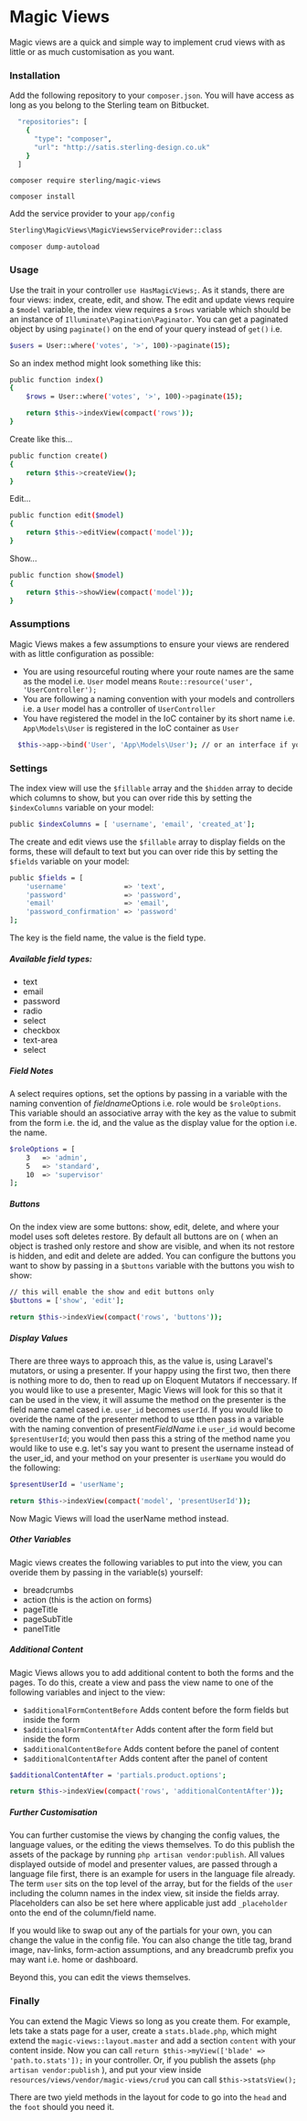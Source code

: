# Magic Views

Magic views are a quick and simple way to implement crud views with as little or as much customisation as you want.

### Installation
Add the following repository to your ``` composer.json ```. You will have access as long as you belong to the Sterling team on Bitbucket.

``` sh
  "repositories": [
    {
      "type": "composer",
      "url": "http://satis.sterling-design.co.uk"
    }
  ]
```

``` composer require sterling/magic-views ```

``` composer install ```

Add the service provider to your ``` app/config ```
```sh
Sterling\MagicViews\MagicViewsServiceProvider::class
```
``` composer dump-autoload ```

### Usage
Use the trait in your controller ``` use HasMagicViews; ```. As it stands, there are four views: index, create, edit, and show. The edit and update views require a ``` $model ``` variable, the index view requires a ``` $rows ``` variable which should be an instance of ``` Illuminate\Pagination\Paginator ```. You can get a paginated object by using ``` paginate() ``` on the end of your query instead of ``` get() ``` i.e.
``` sh
$users = User::where('votes', '>', 100)->paginate(15);
```
So an index method might look something like this:
``` sh
public function index()
{
    $rows = User::where('votes', '>', 100)->paginate(15);

    return $this->indexView(compact('rows'));
}
```

Create like this...
``` sh
public function create()
{
    return $this->createView();
}
```
Edit...
``` sh
public function edit($model)
{
    return $this->editView(compact('model'));
}
```
Show...
``` sh
public function show($model)
{
    return $this->showView(compact('model'));
}
```
### Assumptions
Magic  Views makes a few assumptions to ensure your views are rendered with as little configuration as possible:
  - You are using resourceful routing where your route names are the same as the model i.e. ``` User ``` model means ``` Route::resource('user', 'UserController'); ```
  - You are following a naming convention with your models and controllers i.e. a ``` User ``` model has a controller of ``` UserController ```
  - You have registered the model in the IoC container by its short name i.e. ``` App\Models\User ``` is registered in the IoC container as ``` User ```
  ``` sh
    $this->app->bind('User', 'App\Models\User'); // or an interface if you are following the SOLID principles
  ```


### Settings
The index view will use the ``` $fillable ``` array and the ``` $hidden ``` array to decide which columns to show, but you can over ride this by setting the ``` $indexColumns ``` variable on your model:
``` sh
public $indexColumns = [ 'username', 'email', 'created_at'];
```
The create and edit views use the ``` $fillable ``` array to display fields on the forms, these will default to text but you can over ride this by setting the ``` $fields ``` variable on your model:
``` sh
public $fields = [
    'username'              => 'text',
    'password'              => 'password',
    'email'                 => 'email',
    'password_confirmation' => 'password'
];
```
The key is the field name, the value is the field type.

##### Available field types:
   - text
   - email
   - password
   - radio
   - select
   - checkbox
   - text-area
   - select

##### Field Notes

A select requires options, set the options by passing in a variable with the naming convention of *fieldname*Options i.e. role would be ``` $roleOptions ```. This variable should an associative array with the key as the value to submit from the form i.e. the id, and the value as the display value for the option i.e. the name.
``` sh
$roleOptions = [
    3   => 'admin',
    5   => 'standard',
    10  => 'supervisor'
];
```

#####  Buttons
On the index view are some buttons: show, edit, delete, and where your model uses soft deletes restore. By default all buttons are on ( when an object is trashed only restore and show are visible, and when its not restore is hidden, and edit and delete are added. You can configure the buttons you want to show by passing in a ``` $buttons ``` variable with the buttons you wish to show:
``` sh
// this will enable the show and edit buttons only
$buttons = ['show', 'edit'];

return $this->indexView(compact('rows', 'buttons'));
```

##### Display Values
There are three ways to approach this, as the value is, using Laravel's mutators, or using a presenter. If your happy using the first two, then there is nothing more to do, then to read up on Eloquent Mutators if neccessary. If you would like to use a presenter, Magic Views will look for this so that it can be used in the view, it will assume the method on the presenter is the field name camel cased i.e. ``` user_id ``` becomes  ``` userId ```. If you would like to overide the name of the presenter method to use tthen pass in a variable with the naming convention of present*FieldName* i.e ``` user_id ``` would become ``` $presentUserId ```; you would then pass this a string of the method name you would like to use e.g. let's say you want to present the username instead of the user_id, and your method on your presenter is ``` userName ``` you would do the following:
``` sh
$presentUserId = 'userName';

return $this->indexView(compact('model', 'presentUserId'));
```
Now Magic Views will load the userName method instead.

##### Other Variables
Magic views creates the following variables to put into the view, you can overide them by passing in the variable(s) yourself:
  - breadcrumbs
  - action (this is the action on forms)
  - pageTitle
  - pageSubTitle
  - panelTitle

##### Additional Content
Magic Views allows you to add additional content to both the forms and the pages. To do this, create a view and pass the view name to one of the following variables and inject to the view:
  - ``` $additionalFormContentBefore ``` Adds content before the form fields but inside the form
  - ``` $additionalFormContentAfter ``` Adds content after the form field but inside the form
  - ``` $additionalContentBefore ``` Adds content before the panel of content
  - ``` $additionalContentAfter ``` Adds content after the panel of content

``` sh
$additionalContentAfter = 'partials.product.options';

return $this->indexView(compact('rows', 'additionalContentAfter'));
```

##### Further Customisation
You can further customise the views by changing the config values, the language values, or the editing the views themselves. To do this publish the assets of the package by running  ``` php artisan vendor:publish ```. All values displayed outside of model and presenter values, are passed through a language file first, there is an example for users in the language file already. The term ``` user ``` sits on the top level of the array, but for the fields of the ``` user ``` including the column names in the index view, sit inside the fields array. Placeholders can also be set here where applicable just add ``` _placeholder ``` onto the end of the column/field name.

If you would like to swap out any of the partials for your own, you can change the value in the config file. You can also change the title tag, brand image, nav-links, form-action assumptions, and any breadcrumb prefix you may want i.e. home or dashboard.

Beyond this, you can edit the views themselves.

### Finally
You can extend the Magic Views so long as you create them. For example, lets take a stats page for a user, create a ``` stats.blade.php ```, which might extend the ``` magic-views::layout.master ``` and add a section ``` content ``` with your content inside. Now you can call ``` return $this->myView(['blade' => 'path.to.stats']); ``` in your controller. Or, if you publish the assets (``` php artisan vendor:publish ``` ), and put your view inside ``` resources/views/vendor/magic-views/crud ``` you can call ``` $this->statsView(); ```

There are two yield methods in the layout for code to go into the ``` head ``` and the ``` foot ``` should you need it.